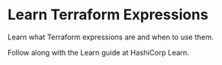 # Learn Terraform Expressions

Learn what Terraform expressions are and when to use them.

Follow along with the Learn guide at HashiCorp Learn.
